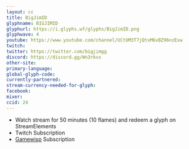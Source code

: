 ```yaml
---
layout: cc
title: BigJimID
glyphname: BIGJIMID
glyphurl: https://i.glyphs.wf/glyphs/BigJimID.png
glyphwave: 4
youtube: https://www.youtube.com/channel/UCtUM3T7jQtxM6xBZ96nzExw
twitch: 
twitter: https://twitter.com/bigjimgg
discord: https://discord.gg/Wn3rkvs
other-site: 
primary-language: 
global-glyph-code: 
currently-partnered: 
stream-currency-needed-for-glyph: 
facebook: 
mixer: 
ccid: 24
---
```

* Watch stream for 50 minutes (10 flames) and redeem a glyph on StreamElements
* Twitch Subscription
* [Gamewisp](https://gamewisp.com/bigjimid) Subscription
